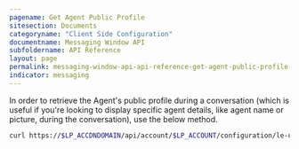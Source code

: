 ```yaml
---
pagename: Get Agent Public Profile
sitesection: Documents
categoryname: "Client Side Configuration"
documentname: Messaging Window API
subfoldername: API Reference
layout: page
permalink: messaging-window-api-api-reference-get-agent-public-profile.html
indicator: messaging
---
```


In order to retrieve the Agent's public profile during a conversation (which is useful if you're looking to display specific agent details, like agent name or picture, during the conversation), use the below method.

```sh
curl https://$LP_ACCDNDOMAIN/api/account/$LP_ACCOUNT/configuration/le-users/users/$LP_AGENT_PID
```
